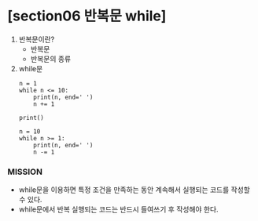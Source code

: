 # [section06 반복문 while]

01. 반복문이란?
	- 반복문
	- 반복문의 종류
02. while문
	```
	n = 1
	while n <= 10:
	    print(n, end=' ')
	    n += 1

	print()

	n = 10
	while n >= 1:
	    print(n, end=' ')
	    n -= 1
	```

### MISSION ###
- while문을 이용하면 특정 조건을 만족하는 동안 계속해서 실행되는 코드를 작성할 수 있다.
- while문에서 반복 실행되는 코드는 반드시 들여쓰기 후 작성해야 한다.
